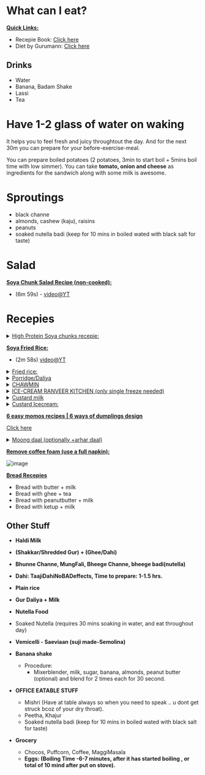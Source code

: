 # What can I eat?

<ins>**Quick Links:**</ins>

- Recepie Book: [Click here](https://recipebook.io/)
- Diet by Gurumann: [Click here](https://www.youtube.com/watch?v=dYUdpBkTcvA)

## Drinks

- Water
- Banana, Badam Shake
- Lassi
- Tea

# Have 1-2 glass of water on waking

It helps you to feel fresh and juicy throughtout the day. And for the next 30m you can prepare for your before-exercise-meal.

You can prepare boiled potatoes (2 potatoes, 3min to start boil + 5mins boil time with low simmer). You can take **tomato, onion and cheese** as ingredients for the sandwich along with some milk is awesome.

# Sproutings

- black channe
- almonds, cashew (kaju), raisins
- peanuts
- soaked nutella badi (keep for 10 mins in boiled wated with black salt for taste)

# Salad

<ins>**Soya Chunk Salad Recipe (non-cooked):**</ins>
- (6m 59s) - [video@YT](https://www.youtube.com/watch?v=Z9A1b6Lxn-s)

# Recepies

<details>
  <summary><ins>High Protein Soya chunks recepie:</ins></summary>
  
  Ingredients:
  - 1 bown nutri (soak for 10 mins in 1 extra-large size bowl of boiled water with some black salt for soaked taste)
  - panner as needed
  - chooped carrot (1 medium sized) 
  - chopped/longslided capscicum
  - broccoli
  - chopped tomato (1/2)
  - chopped onion (1/2)
  - masale? - Black salt, garam masala, red-chilli powder.
  - soya sauce, tomato ketchup
  
  Procedure:
  - (5m 44s) - [video@YT](https://www.youtube.com/watch?v=OrgEumTgSl4)
  - (3m 25s) - [video@YT](https://youtu.be/m-U_ILG-7gs)
</details>

<ins>**Soya Fried Rice:**</ins>
- (2m 58s) [video@YT](https://www.youtube.com/watch?v=P8DgpnKyS30)

<details>
  <summary><ins>Fried rice:</ins></summary>
 
  Procedure:
  
  - Keep 1cup rice in 2.5 cup water for 15-20 mins. Keep 5.5 cup water + 1 full spoon salt + 1/4 of a neembu and start boiling...when started boiling add rice and boil till rice gets soft to crush (check by finger crushing and it should mash actually not break) and filter rice via sieve (chalni) and spread in full PLATE.
  - NOW IN ANOTHER PAN/KADAHI: BOIL 1.5 spoon oil and heat it and add gajar+1/2onion+beans+2 hari mirch(chooped)+5lahsun(chopped) and cook for 30 secs.
  - NOW ADD namak+kaali-mirch+agino-motto+red-chilli-sauce+green-chilli-sauce+soya-sauce+some-onion and cook more. NOW add your plate's rice to the mixture in pan.
</details>

<details>
  <summary><ins>Porridge/Daliya</ins></summary>
  
  - Commonly known as Dalia, Oats or Porridge.
  - 4 Types: Wheat(Sweet/salty), Oats(Jayee ka dalia, patanjali), Barley(jo ka dalia), Mixgrain(patanjali).

Procedure:

  *Cooking Tip: For mix-grain you must do 1 whistle at medium flame and then having additional 7 whistle at low-flame(you must allow the 7th whistle to be kept and let it out on its own ~ typically takes 5-10 minutes and then open the cooker.*

  - Boil half cup of any dalia with 1.7 (for *all types*) glass of water in cooker and add salt, haldi, black pepper, chopped green chilli, nutella badi, chopped potato and chopped capsicum, chopped cabbage(patta gobi). While the daila is boiling capscium and cabbage leaves gets cooked properly.
  - Additives: {Mix below ingredients just before serving so enjoy the raw flavor of each thing -> Tomato, Onion, small pieces of cutted Kheera(not Muli)}, Maggi Masala or Chings Fried Rice masala (not Pasta masala), or {maggiMasala + Chings Manchurian} after you have stopped cooking dalia else the masala will not be much tasteful, Chilli Achar/other achaar. ;; Serving: You an use 2spoon ghee, curd with dalia to eat it too.
  </details>



<details>
  <summary><ins>CHAWMIN</ins></summary>
  
  Note: If the noodles are too long then break it into half .. and still they will be large enough to be enjoyed.

  - Are Chawmin and Noodles different? : Noodles is basically a type of food that is made from dough, while chow-mein is a dish made with noodles. Actually, chow mein is coined from two words `chow` which means fried, and `mein` refers to noodles. So the moral of the story is all chow mein are noodles, but all noodles are not chow mein.

  Procedure:
  - Put noodles in boiling water(least enough water so noodles are immersed into) and boil for exactly 4 minutes and boil on medium flame.
  - Now put out boiled noodles and keep them in big bowl/plate and add two full tbsp of oil/ghee into it and mix well the oil using two chop sticks/ fork. This makes sure that noodles wont stick to each other.
  - Now put 2 tbsp of oil/ghee in a pan and boil it and add all the nice small chopped veggies and cook for 3-4 min on mid flame and dont overcook else the texture of veggies would get bad and wont be enjoyable when served.
  - Now add the noodles into pan, keep flame at medium. Use two chop sticks/fork to mix noodles and maggi masal/chingsFriedRiceMasala/chingsChawMasala {do add few drops of water on top of masala so it mix easily} and cook for 3-4 more mins. NOW ITS READY TO BE SERVED!!.;
</details>


<details>
  <summary><ins>ICE-CREAM RANVEER KITCHEN (only single freeze needed)</ins></summary>
  
  Prerequisites:
  - Amul 250ml whipping cream( blue color: Rs. 63, but check if you can get red coloured packing coz thats actually heavy whipping cream and works good for icecream and cakes as well).
  - Milk powder
  - Milk - 300ml (approx: 2 x 140ml cups)
  - Sugar

  Procedure::
  - Take 2 cups of milk powder(300ml) and add 1 teaspoon of baking soda to it. This helps in fluffiness. Keep this mixture aside.
  - Now take 140ml(1 small cup) crystal sugar and 140ml(1 small cup) milk{prefer the red packet of milk of possible} and put it on flame and keep boiling it till it gets light stickyness in it. Now add mixture 1 into this. And boil for 5-10 more minutes and turn off the flame. NOTE: Thok k nhi pakana hai~ Ranveer Kitchen. So our condensed milk is ready!.
  - Now take chilled cream(amul whipping cream Rs.63 - 250ml) and chilled container(say keep blender(its container as well)/mixer container in the fridger for atleast 2 hrs before use) and add 1 ICE CREAM to it as well. You need to whip it now for approx 8-10 minutes till you get sharp spikes of our whipped cream. NOTE: If you over do it then it will turn itself into butter and it would be of no use.., so the safer the merrier.
  - Now mix 1:3 of condensed milk i.e, 200ml : whipped cream i.e., 600ml. Tip: You can have ratio 2:3 of condensed milk i.e., 200ml : whipping cream(un-wipped cream) i.e., 300ml(bcoz whipling cream after whipling gets doubled in volume).
  - Now mix both condensed milk and our whipping cream thoroughly and keep it in fridge for 8-10hrs for good texture.
  - SPECIAL: Add nicely broken almonds, kishmish and other dry fruits.
  - EXTRAS:
    - CHOCOLATE :: Add melted chocolate + coco powder + hershey etc.
    - VANILLA: Add vanilla food flavour to it. Or instead of condensed milk you can simply use heavy made cutard milk.
    - FYI: sucrose -> glucose + fructose.
    - FYI2: Crystal sugar is sucrose.
</details>


<details>
  <summary><ins>Custard milk</ins></summary>
  
  Procedure:
  - Add sugar to milk and start boiling the milk.
  - Use a glass to mix some cold milk or normal temperature (half glass) and add custord to that milk and mix it throroughly with spoon.
  - Now, start adding the cutord mix to the boiling sugared milk slowly and cook for 2 more minutes, yikes! And its ready to be served. Special: You can add nicely sliced fruits like apple, grapes, nicely cut dry fruits, etc. Now keep this mixture in fridge for atleast 2 hrs.
</details>

<details>
  <summary><ins>Custard Icecream:</ins></summary>
  
  - Follow similar to above mixture with quantities like: ALERT: Quantity of custard is 2tbspn for a total of 300ml(for easy ratios: take 50ml of cold milk mixture and 250ml of hot sugared milk) of milk to make the end custard extra flavoured.
  - Boil the milk for 5 minutes alone sugar.
  - Add the custard mix and boil for 5 more mins. Turn off the flame. Now get the hot mix to the room temp and ocassionally sitr it. NOTE: This is going to be extra thicky already.
  - When it reaches room temp, frreze it for 1 hr.
  - Take 150ml of whipping cream(amul whipping cream 250ml blue coloured i.e., Rs. 63, take red coloured if possible coz that is heavy ehipping cream) and keep it in freezer for atleast 2hrs and also place the container and blender( or place mixi container in freezer for atleast 2 hrs). Now whip it for around 8-10 minutes. You can store this whipped cream in fridge for 2-3 days of use. You should keep the cream in fridge else it will start melting.
  - Now add the custard mix to this whipped cream and mix with blender for 2-3 mins. You can add other slecial things now like nicelg cut dry fruits to it as well.b
  - Now place the mixture in a air-tight container put it in freezer for 3 hrs and whip the whole mixture again. Again keep it freezer for 8-10 hrs for a good textured icecream.
  - Now its ready to be served.
</details>



<ins>**6 easy momos recipes | 6 ways of dumplings design**</ins>

[Click here](https://youtu.be/7yOYeC5PQ-M?list=PLnj9UGe965p1LfZSvfVK9oHSyP_mlyf5q)


<details>
  <summary><ins>Moong daal (optionally +arhar daal)</ins></summary>
  
  Procedure:
  - Keep 1 bowl moong dal with water for 15 mins. (water:dal ratio 3:1) FYIIIII: (for arhar daal i.e, full yellow daal you must keep keep it for 1 hour)
  - Put all this to cooker now and heat container with stove and take it off just before the first whistle bcoz arhar dal is easy to get fluffy.

  Ingredients:
  - 1 big spoon oil
  - 1/2 tbsp jeera
  - 1/2 tbsp sarsoon (TODO: ADD MORE FROM BELOW TO HERE)

  Procedure (Step-2):
  - In kadahi keep 1 big spoon of oil.
  - Now when the oil is hot, add 1/2 tbsp cumin seed (jeera) {+1/2 tbsp sarsoon (or rai ke daane)} and let it fry for few seconds.
  - After some time add 1/4 tbsp of Asafoetida (heeng) and let it fry for few seconds.
  - Now add 1 chopped onion (length wise) and :::: fry till golden brown.
  - Now add 1 tbsp chopped Ginger(adrak)+Garlic(lahsun) and also add choped green chilli and :::: FRY FOR 1 minute.
  - Then add two normally chooped onion and ::::FRY FOR 1-2 MINUTES.
  - Add 1 tbsp garam masala (mixed spices) + 1/2tbsp coriander(dhania powder) + 1tbsp turmeric (haldi) + 1tbsp red chilli powder.
  - :::::::: NOW MIX WELL TILL THE MIXTURE GETS LITTLE THICK AND ADD SOME WATER ACCORDING TO NEED.
  - Add boiled moong daal now and mix well with spices and add water according to gravy(you only have to cook for 3-4 minutes in total now else your daal will get too much fluffly and thats not good).
  - Add some chopped green coriander leaves (dhania patti) and add salt according to taste.
  - Now close the lid and let it cook for sometime on stove.
</details>

<ins>**Remove coffee foam (use a full napkin):**</ins>

![image](https://user-images.githubusercontent.com/31458531/224502485-2d778897-dd6e-4cdb-9bef-20c751791783.png)

<ins>**Bread Recepies**</ins>
- Bread with butter + milk
- Bread with ghee + tea
- Bread with peanutbutter + milk
- Bread with ketup + milk

## Other Stuff

- **Haldi Milk**

- **(Shakkar/Shredded Gur) + (Ghee/Dahi)**

- **Bhunne Channe, MungFali, Bheege Channe, bheege badi(nutella)**

- **Dahi: TaajiDahiNoBADeffects, Time to prepare: 1-1.5 hrs.**

- **Plain rice**

- **Gur Daliya + Milk**

- **Nutella Food**

- Soaked Nutella (requires 30 mins soaking in water, and eat throughout day)

- **Vemicelli - Saeviaan (suji made-Semolina)**

- **Banana shake**
  - Procedure:
    - Mixerblender, milk, sugar, banana, almonds, peanut butter (optional) and blend for 2 times each for 30 second.

- **OFFICE EATABLE STUFF**

  - Mishri (Have at table always so when you need to speak .. u dont get struck bcoz of your dry throat).
  - Peetha, Khajur
  - Soaked nutella badi (keep for 10 mins in boiled wated with black salt for taste)

- **Grocery**

  - Chocos, Puffcorn, Coffee, MaggiMasala
  - **Eggs: (Boiling Time -6-7 minutes, after it has started boiling , or total of 10 mind after put on stove).**
